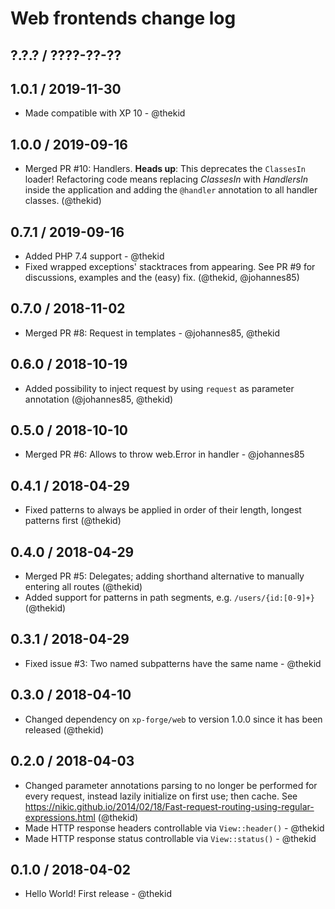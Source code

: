 Web frontends change log
========================

## ?.?.? / ????-??-??

## 1.0.1 / 2019-11-30

* Made compatible with XP 10 - @thekid

## 1.0.0 / 2019-09-16

* Merged PR #10: Handlers. **Heads up**: This deprecates the `ClassesIn`
  loader! Refactoring code means replacing *ClassesIn* with *HandlersIn*
  inside the application and adding the `@handler` annotation to all
  handler classes.
  (@thekid)

## 0.7.1 / 2019-09-16

* Added PHP 7.4 support - @thekid
* Fixed wrapped exceptions' stacktraces from appearing. See PR #9 for
  discussions, examples and the (easy) fix.
  (@thekid, @johannes85)

## 0.7.0 / 2018-11-02

* Merged PR #8: Request in templates - @johannes85, @thekid

## 0.6.0 / 2018-10-19

* Added possibility to inject request by using `request` as parameter
  annotation
  (@johannes85, @thekid)

## 0.5.0 / 2018-10-10

* Merged PR #6: Allows to throw web.Error in handler - @johannes85

## 0.4.1 / 2018-04-29

* Fixed patterns to always be applied in order of their length, longest
  patterns first
  (@thekid)

## 0.4.0 / 2018-04-29

* Merged PR #5: Delegates; adding shorthand alternative to manually
  entering all routes
  (@thekid)
* Added support for patterns in path segments, e.g. `/users/{id:[0-9]+}`
  (@thekid)

## 0.3.1 / 2018-04-29

* Fixed issue #3: Two named subpatterns have the same name - @thekid

## 0.3.0 / 2018-04-10

* Changed dependency on `xp-forge/web` to version 1.0.0 since it has
  been released
  (@thekid)

## 0.2.0 / 2018-04-03

* Changed parameter annotations parsing to no longer be performed for
  every request, instead lazily initialize on first use; then cache.
  See https://nikic.github.io/2014/02/18/Fast-request-routing-using-regular-expressions.html
  (@thekid)
* Made HTTP response headers controllable via `View::header()` - @thekid
* Made HTTP response status controllable via `View::status()` - @thekid

## 0.1.0 / 2018-04-02

* Hello World! First release - @thekid